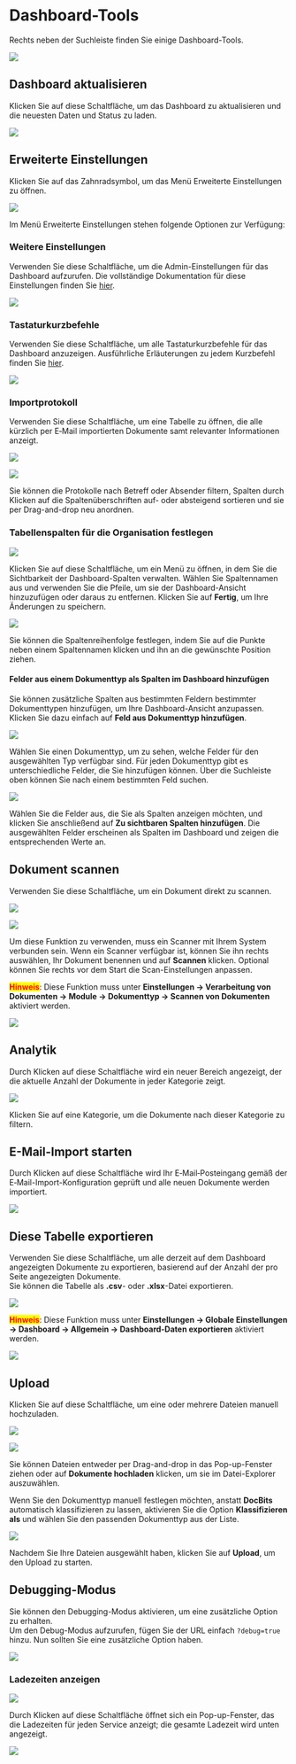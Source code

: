 # Dashboard-Tools

Rechts neben der Suchleiste finden Sie einige Dashboard-Tools.

![](https://raw.githubusercontent.com/Fellow-Consulting-AG/docbits/refs/heads/main/readme/.gitbook/assets/dashboard_tools_1.png)

## Dashboard aktualisieren

Klicken Sie auf diese Schaltfläche, um das Dashboard zu aktualisieren und die neuesten Daten und Status zu laden.

![](https://raw.githubusercontent.com/Fellow-Consulting-AG/docbits/refs/heads/main/readme/.gitbook/assets/dashboard_tools_2.png)

## Erweiterte Einstellungen

Klicken Sie auf das Zahnradsymbol, um das Menü Erweiterte Einstellungen zu öffnen.

![](https://raw.githubusercontent.com/Fellow-Consulting-AG/docbits/refs/heads/main/readme/.gitbook/assets/dashboard_tools_8.png)

Im Menü Erweiterte Einstellungen stehen folgende Optionen zur Verfügung:

### Weitere Einstellungen

Verwenden Sie diese Schaltfläche, um die Admin-Einstellungen für das Dashboard aufzurufen. Die vollständige Dokumentation für diese Einstellungen finden Sie [hier](../../administration-and-setup/settings/global-settings/dashboard/).

![](https://raw.githubusercontent.com/Fellow-Consulting-AG/docbits/refs/heads/main/readme/.gitbook/assets/dashboard_tools_3.png)

### Tastaturkurzbefehle

Verwenden Sie diese Schaltfläche, um alle Tastaturkurzbefehle für das Dashboard anzuzeigen. Ausführliche Erläuterungen zu jedem Kurzbefehl finden Sie [hier](../../end-user-and-partner-section/end-user-section/dashboard/keyboard-shortcuts.md).

![](https://raw.githubusercontent.com/Fellow-Consulting-AG/docbits/refs/heads/main/readme/.gitbook/assets/dashboard_tools_9.png)

### Importprotokoll

Verwenden Sie diese Schaltfläche, um eine Tabelle zu öffnen, die alle kürzlich per E‑Mail importierten Dokumente samt relevanter Informationen anzeigt.

![](https://raw.githubusercontent.com/Fellow-Consulting-AG/docbits/refs/heads/main/readme/.gitbook/assets/dashboard_tools_10.png)

![](https://raw.githubusercontent.com/Fellow-Consulting-AG/docbits/refs/heads/main/readme/.gitbook/assets/dashboard_tools_15.png)

Sie können die Protokolle nach Betreff oder Absender filtern, Spalten durch Klicken auf die Spaltenüberschriften auf- oder absteigend sortieren und sie per Drag-and-drop neu anordnen.

### Tabellenspalten für die Organisation festlegen

![](https://raw.githubusercontent.com/Fellow-Consulting-AG/docbits/refs/heads/main/readme/.gitbook/assets/dashboard_tools_11.png)

Klicken Sie auf diese Schaltfläche, um ein Menü zu öffnen, in dem Sie die Sichtbarkeit der Dashboard-Spalten verwalten. Wählen Sie Spaltennamen aus und verwenden Sie die Pfeile, um sie der Dashboard-Ansicht hinzuzufügen oder daraus zu entfernen. Klicken Sie auf **Fertig**, um Ihre Änderungen zu speichern.

![](https://raw.githubusercontent.com/Fellow-Consulting-AG/docbits/refs/heads/main/readme/.gitbook/assets/dashborad_tools_22.png)

Sie können die Spaltenreihenfolge festlegen, indem Sie auf die Punkte neben einem Spaltennamen klicken und ihn an die gewünschte Position ziehen.

#### Felder aus einem Dokumenttyp als Spalten im Dashboard hinzufügen

Sie können zusätzliche Spalten aus bestimmten Feldern bestimmter Dokumenttypen hinzufügen, um Ihre Dashboard-Ansicht anzupassen. Klicken Sie dazu einfach auf **Feld aus Dokumenttyp hinzufügen**.

![](https://raw.githubusercontent.com/Fellow-Consulting-AG/docbits/refs/heads/main/readme/.gitbook/assets/dashborad_tools_21.png)

Wählen Sie einen Dokumenttyp, um zu sehen, welche Felder für den ausgewählten Typ verfügbar sind. Für jeden Dokumenttyp gibt es unterschiedliche Felder, die Sie hinzufügen können. Über die Suchleiste oben können Sie nach einem bestimmten Feld suchen.

![](https://raw.githubusercontent.com/Fellow-Consulting-AG/docbits/refs/heads/main/readme/.gitbook/assets/dashboard_tools_19.png)

Wählen Sie die Felder aus, die Sie als Spalten anzeigen möchten, und klicken Sie anschließend auf **Zu sichtbaren Spalten hinzufügen**. Die ausgewählten Felder erscheinen als Spalten im Dashboard und zeigen die entsprechenden Werte an.

## Dokument scannen

Verwenden Sie diese Schaltfläche, um ein Dokument direkt zu scannen.

![](https://raw.githubusercontent.com/Fellow-Consulting-AG/docbits/refs/heads/main/readme/.gitbook/assets/dashboard_tools_4.png)

![](https://raw.githubusercontent.com/Fellow-Consulting-AG/docbits/refs/heads/main/readme/.gitbook/assets/dashboard_tools_17.png)

Um diese Funktion zu verwenden, muss ein Scanner mit Ihrem System verbunden sein. Wenn ein Scanner verfügbar ist, können Sie ihn rechts auswählen, Ihr Dokument benennen und auf **Scannen** klicken. Optional können Sie rechts vor dem Start die Scan-Einstellungen anpassen.

<mark style="color:red;">**Hinweis**</mark>: Diese Funktion muss unter **Einstellungen -> Verarbeitung von Dokumenten -> Module -> Dokumenttyp -> Scannen von Dokumenten** aktiviert werden.

![](https://raw.githubusercontent.com/Fellow-Consulting-AG/docbits/refs/heads/main/readme/.gitbook/assets/dashboard_tools_27.png)

## Analytik

Durch Klicken auf diese Schaltfläche wird ein neuer Bereich angezeigt, der die aktuelle Anzahl der Dokumente in jeder Kategorie zeigt.

![](https://raw.githubusercontent.com/Fellow-Consulting-AG/docbits/refs/heads/main/readme/.gitbook/assets/dashboard_tools_14.png)

Klicken Sie auf eine Kategorie, um die Dokumente nach dieser Kategorie zu filtern.

## E-Mail-Import starten

Durch Klicken auf diese Schaltfläche wird Ihr E‑Mail‑Posteingang gemäß der E‑Mail-Import-Konfiguration geprüft und alle neuen Dokumente werden importiert.

![](https://raw.githubusercontent.com/Fellow-Consulting-AG/docbits/refs/heads/main/readme/.gitbook/assets/dashboard_tools_6.png)

## Diese Tabelle exportieren

Verwenden Sie diese Schaltfläche, um alle derzeit auf dem Dashboard angezeigten Dokumente zu exportieren, basierend auf der Anzahl der pro Seite angezeigten Dokumente.\
Sie können die Tabelle als **.csv**- oder **.xlsx**-Datei exportieren.

![](https://raw.githubusercontent.com/Fellow-Consulting-AG/docbits/refs/heads/main/readme/.gitbook/assets/dashboard_settings_3.png)

<mark style="color:red;">**Hinweis**</mark>: Diese Funktion muss unter **Einstellungen -> Globale Einstellungen -> Dashboard -> Allgemein -> Dashboard-Daten exportieren** aktiviert werden.

![](https://raw.githubusercontent.com/Fellow-Consulting-AG/docbits/refs/heads/main/readme/.gitbook/assets/dashboard_tools_26.png)

## Upload

Klicken Sie auf diese Schaltfläche, um eine oder mehrere Dateien manuell hochzuladen.

![](https://raw.githubusercontent.com/Fellow-Consulting-AG/docbits/refs/heads/main/readme/.gitbook/assets/dashboard_tools_7.png)

![](https://raw.githubusercontent.com/Fellow-Consulting-AG/docbits/refs/heads/main/readme/.gitbook/assets/dashboard_tools_16.png)

Sie können Dateien entweder per Drag-and-drop in das Pop-up-Fenster ziehen oder auf **Dokumente hochladen** klicken, um sie im Datei-Explorer auszuwählen.

Wenn Sie den Dokumenttyp manuell festlegen möchten, anstatt **DocBits** automatisch klassifizieren zu lassen, aktivieren Sie die Option **Klassifizieren als** und wählen Sie den passenden Dokumenttyp aus der Liste.

![](https://raw.githubusercontent.com/Fellow-Consulting-AG/docbits/refs/heads/main/readme/.gitbook/assets/dashboard_tools_5.png)

Nachdem Sie Ihre Dateien ausgewählt haben, klicken Sie auf **Upload**, um den Upload zu starten.

## Debugging-Modus

Sie können den Debugging-Modus aktivieren, um eine zusätzliche Option zu erhalten.\
Um den Debug-Modus aufzurufen, fügen Sie der URL einfach `?debug=true` hinzu. Nun sollten Sie eine zusätzliche Option haben.

![](https://raw.githubusercontent.com/Fellow-Consulting-AG/docbits/refs/heads/main/readme/.gitbook/assets/dashboard_tools_24.png)

### Ladezeiten anzeigen

![](https://raw.githubusercontent.com/Fellow-Consulting-AG/docbits/refs/heads/main/readme/.gitbook/assets/dashboard_tools_20.png)

Durch Klicken auf diese Schaltfläche öffnet sich ein Pop-up-Fenster, das die Ladezeiten für jeden Service anzeigt; die gesamte Ladezeit wird unten angezeigt.

![](https://raw.githubusercontent.com/Fellow-Consulting-AG/docbits/refs/heads/main/readme/.gitbook/assets/dashboard_tools_23.png)

